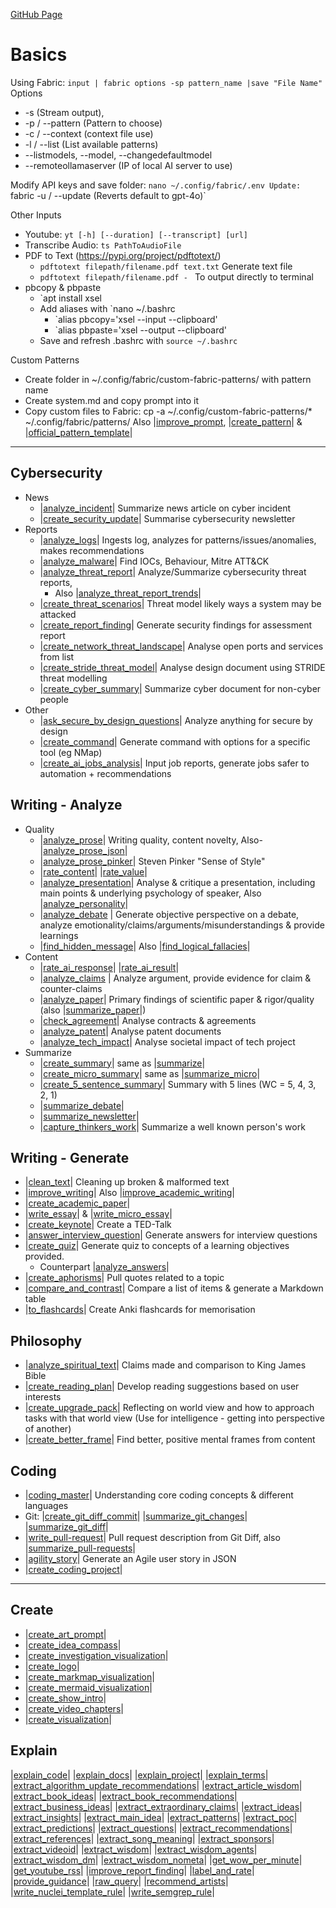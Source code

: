 [GitHub Page](https://github.com/danielmiessler/fabric) 
# Basics
Using Fabric: `input | fabric options -sp pattern_name |save "File Name"`
Options
- -s (Stream output), 
- -p / --pattern (Pattern to choose)
- -c / --context (context file use)
- -l / --list (List available patterns)
- --listmodels, --model, --changedefaultmodel
-  --remoteollamaserver (IP of local AI server to use)

Modify API keys and save folder: `nano ~/.config/fabric/.env
Update: `fabric -u / --update (Reverts default to gpt-4o)`

Other Inputs
- Youtube: `yt [-h] [--duration] [--transcript] [url]`
- Transcribe Audio: `ts PathToAudioFile`
- PDF to Text (https://pypi.org/project/pdftotext/)
	- `pdftotext filepath/filename.pdf text.txt` Generate text file
	- `pdftotext filepath/filename.pdf - ` To output directly to terminal
- pbcopy & pbpaste
	- `apt install xsel
	- Add aliases with `nano ~/.bashrc
		- `alias pbcopy='xsel --input --clipboard'
		- `alias pbpaste='xsel --output --clipboard'
	-  Save and refresh .bashrc with `source ~/.bashrc`

Custom Patterns
- Create folder in ~/.config/fabric/custom-fabric-patterns/ with pattern name
- Create system.md and copy prompt into it
- Copy custom files to Fabric: cp -a ~/.config/custom-fabric-patterns/* ~/.config/fabric/patterns/
	Also |[improve_prompt](https://github.com/danielmiessler/fabric/tree/main/patterns/improve_prompt "improve_prompt"), |[create_pattern](https://github.com/danielmiessler/fabric/tree/main/patterns/create_pattern "create_pattern")| & |[official_pattern_template](https://github.com/danielmiessler/fabric/tree/main/patterns/official_pattern_template "official_pattern_template")|

---
## Cybersecurity
- News
	- |[analyze_incident](https://github.com/danielmiessler/fabric/tree/main/patterns/analyze_incident "analyze_incident")| Summarize news article on cyber incident
	- |[create_security_update](https://github.com/danielmiessler/fabric/tree/main/patterns/create_security_update "create_security_update")| Summarise cybersecurity newsletter
- Reports
	- |[analyze_logs](https://github.com/danielmiessler/fabric/tree/main/patterns/analyze_logs "analyze_logs")| Ingests log, analyzes for patterns/issues/anomalies, makes recommendations
	- |[analyze_malware](https://github.com/danielmiessler/fabric/tree/main/patterns/analyze_malware "analyze_malware")| Find IOCs, Behaviour, Mitre ATT&CK
	- |[analyze_threat_report](https://github.com/danielmiessler/fabric/tree/main/patterns/analyze_threat_report "analyze_threat_report")| Analyze/Summarize cybersecurity threat reports, 
		- Also |[analyze_threat_report_trends](https://github.com/danielmiessler/fabric/tree/main/patterns/analyze_threat_report_trends "analyze_threat_report_trends")| 
	- |[create_threat_scenarios](https://github.com/danielmiessler/fabric/tree/main/patterns/create_threat_scenarios "create_threat_scenarios")| Threat model likely ways a system may be attacked
	- |[create_report_finding](https://github.com/danielmiessler/fabric/tree/main/patterns/create_report_finding "create_report_finding")| Generate security findings for assessment report
	- |[create_network_threat_landscape](https://github.com/danielmiessler/fabric/tree/main/patterns/create_network_threat_landscape "create_network_threat_landscape")| Analyse open ports and services from list
	- |[create_stride_threat_model](https://github.com/danielmiessler/fabric/tree/main/patterns/create_stride_threat_model "create_stride_threat_model")| Analyse design document using STRIDE threat modelling
	- |[create_cyber_summary](https://github.com/danielmiessler/fabric/tree/main/patterns/create_cyber_summary "create_cyber_summary")| Summarize cyber document for non-cyber people
- Other
	- |[ask_secure_by_design_questions](https://github.com/danielmiessler/fabric/tree/main/patterns/ask_secure_by_design_questions "ask_secure_by_design_questions")| Analyze anything for secure by design
	- |[create_command](https://github.com/danielmiessler/fabric/tree/main/patterns/create_command "create_command")| Generate command with options for a specific tool (eg NMap)
	- |[create_ai_jobs_analysis](https://github.com/danielmiessler/fabric/tree/main/patterns/create_ai_jobs_analysis "create_ai_jobs_analysis")| Input job reports, generate jobs safer to automation + recommendations
## Writing - Analyze
- Quality
	- |[analyze_prose](https://github.com/danielmiessler/fabric/tree/main/patterns/analyze_prose "analyze_prose")| Writing quality, content novelty, Also- |[analyze_prose_json](https://github.com/danielmiessler/fabric/tree/main/patterns/analyze_prose_json "analyze_prose_json")|
	- |[analyze_prose_pinker](https://github.com/danielmiessler/fabric/tree/main/patterns/analyze_prose_pinker "analyze_prose_pinker")| Steven Pinker "Sense of Style"
	- |[rate_content](https://github.com/danielmiessler/fabric/tree/main/patterns/rate_content "rate_content")| |[rate_value](https://github.com/danielmiessler/fabric/tree/main/patterns/rate_value "rate_value")|
	- |[analyze_presentation](https://github.com/danielmiessler/fabric/tree/main/patterns/analyze_presentation "analyze_presentation")| Analyse & critique a presentation, including main points & underlying psychology of speaker, Also |[analyze_personality](https://github.com/danielmiessler/fabric/tree/main/patterns/analyze_personality "analyze_personality")|
	- |[analyze_debate](https://github.com/danielmiessler/fabric/tree/main/patterns/analyze_debate "analyze_debate") | Generate objective perspective on a debate, analyze emotionality/claims/arguments/misunderstandings & provide learnings
	- |[find_hidden_message](https://github.com/danielmiessler/fabric/tree/main/patterns/find_hidden_message "find_hidden_message")| Also |[find_logical_fallacies](https://github.com/danielmiessler/fabric/tree/main/patterns/find_logical_fallacies "find_logical_fallacies")|
- Content
	- |[rate_ai_response](https://github.com/danielmiessler/fabric/tree/main/patterns/rate_ai_response "rate_ai_response")| |[rate_ai_result](https://github.com/danielmiessler/fabric/tree/main/patterns/rate_ai_result "rate_ai_result")|
	- |[analyze_claims](https://github.com/danielmiessler/fabric/tree/main/patterns/analyze_claims "analyze_claims") | Analyze argument, provide evidence for claim & counter-claims
	- |[analyze_paper](https://github.com/danielmiessler/fabric/tree/main/patterns/analyze_paper "analyze_paper")| Primary findings of scientific paper & rigor/quality (also |[summarize_paper](https://github.com/danielmiessler/fabric/tree/main/patterns/summarize_paper "summarize_paper")|)
	- |[check_agreement](https://github.com/danielmiessler/fabric/tree/main/patterns/check_agreement "check_agreement")| Analyse contracts & agreements
	- |[analyze_patent](https://github.com/danielmiessler/fabric/tree/main/patterns/analyze_patent "analyze_patent")| Analyse patent documents
	- |[analyze_tech_impact](https://github.com/danielmiessler/fabric/tree/main/patterns/analyze_tech_impact "analyze_tech_impact")| Analyse societal impact of tech project
- Summarize
	- |[create_summary](https://github.com/danielmiessler/fabric/tree/main/patterns/create_summary "create_summary")| same as |[summarize](https://github.com/danielmiessler/fabric/tree/main/patterns/summarize "summarize")| 
	- |[create_micro_summary](https://github.com/danielmiessler/fabric/tree/main/patterns/create_micro_summary "create_micro_summary")| same as |[summarize_micro](https://github.com/danielmiessler/fabric/tree/main/patterns/summarize_micro "summarize_micro")|
	- |[create_5_sentence_summary](https://github.com/danielmiessler/fabric/tree/main/patterns/create_5_sentence_summary "create_5_sentence_summary")| Summary with 5 lines (WC = 5, 4, 3, 2, 1)
	- |[summarize_debate](https://github.com/danielmiessler/fabric/tree/main/patterns/summarize_debate "summarize_debate")| 
	- |[summarize_newsletter](https://github.com/danielmiessler/fabric/tree/main/patterns/summarize_newsletter "summarize_newsletter")|
	- |[capture_thinkers_work](https://github.com/danielmiessler/fabric/tree/main/patterns/capture_thinkers_work "capture_thinkers_work")| Summarize a well known person's work
## Writing - Generate
- |[clean_text](https://github.com/danielmiessler/fabric/tree/main/patterns/clean_text "clean_text")| Cleaning up broken & malformed text
- |[improve_writing](https://github.com/danielmiessler/fabric/tree/main/patterns/improve_writing "improve_writing")| Also |[improve_academic_writing](https://github.com/danielmiessler/fabric/tree/main/patterns/improve_academic_writing "improve_academic_writing")|
- |[create_academic_paper](https://github.com/danielmiessler/fabric/tree/main/patterns/create_academic_paper "create_academic_paper")| 
- |[write_essay](https://github.com/danielmiessler/fabric/tree/main/patterns/write_essay "write_essay")| &  |[write_micro_essay](https://github.com/danielmiessler/fabric/tree/main/patterns/write_micro_essay "write_micro_essay")|
- |[create_keynote](https://github.com/danielmiessler/fabric/tree/main/patterns/create_keynote "create_keynote")| Create a TED-Talk
- |[answer_interview_question](https://github.com/danielmiessler/fabric/tree/main/patterns/answer_interview_question "answer_interview_question")| Generate answers for interview questions
- |[create_quiz](https://github.com/danielmiessler/fabric/tree/main/patterns/create_quiz "create_quiz")| Generate quiz to concepts of a learning objectives provided. 
	- Counterpart |[analyze_answers](https://github.com/danielmiessler/fabric/tree/main/patterns/analyze_answers "analyze_answers")|
- |[create_aphorisms](https://github.com/danielmiessler/fabric/tree/main/patterns/create_aphorisms "create_aphorisms")| Pull quotes related to a topic
- |[compare_and_contrast](https://github.com/danielmiessler/fabric/tree/main/patterns/compare_and_contrast "compare_and_contrast")| Compare a list of items & generate a Markdown table
- |[to_flashcards](https://github.com/danielmiessler/fabric/tree/main/patterns/to_flashcards "to_flashcards")| Create Anki flashcards for memorisation
## Philosophy
- |[analyze_spiritual_text](https://github.com/danielmiessler/fabric/tree/main/patterns/analyze_spiritual_text "analyze_spiritual_text")| Claims made and comparison to King James Bible
- |[create_reading_plan](https://github.com/danielmiessler/fabric/tree/main/patterns/create_reading_plan "create_reading_plan")| Develop reading suggestions based on user interests
- |[create_upgrade_pack](https://github.com/danielmiessler/fabric/tree/main/patterns/create_upgrade_pack "create_upgrade_pack")| Reflecting on world view and how to approach tasks with that world view (Use for intelligence - getting into perspective of another)
- |[create_better_frame](https://github.com/danielmiessler/fabric/tree/main/patterns/create_better_frame "create_better_frame")| Find better, positive mental frames from content
## Coding
- |[coding_master](https://github.com/danielmiessler/fabric/tree/main/patterns/coding_master "coding_master")| Understanding core coding concepts & different languages
- Git: |[create_git_diff_commit](https://github.com/danielmiessler/fabric/tree/main/patterns/create_git_diff_commit "create_git_diff_commit")| |[summarize_git_changes](https://github.com/danielmiessler/fabric/tree/main/patterns/summarize_git_changes "summarize_git_changes")| |[summarize_git_diff](https://github.com/danielmiessler/fabric/tree/main/patterns/summarize_git_diff "summarize_git_diff")| 
- |[write_pull-request](https://github.com/danielmiessler/fabric/tree/main/patterns/write_pull-request "write_pull-request")| Pull request description from Git Diff, also |[summarize_pull-requests](https://github.com/danielmiessler/fabric/tree/main/patterns/summarize_pull-requests "summarize_pull-requests")|
- |[agility_story](https://github.com/danielmiessler/fabric/blob/main/patterns/agility_story/system.md)| Generate an Agile user story in JSON
- |[create_coding_project](https://github.com/danielmiessler/fabric/tree/main/patterns/create_coding_project "create_coding_project")|

---
## Create
- |[create_art_prompt](https://github.com/danielmiessler/fabric/tree/main/patterns/create_art_prompt "create_art_prompt")|
- |[create_idea_compass](https://github.com/danielmiessler/fabric/tree/main/patterns/create_idea_compass "create_idea_compass")|
- |[create_investigation_visualization](https://github.com/danielmiessler/fabric/tree/main/patterns/create_investigation_visualization "create_investigation_visualization")|
- |[create_logo](https://github.com/danielmiessler/fabric/tree/main/patterns/create_logo "create_logo")|
- |[create_markmap_visualization](https://github.com/danielmiessler/fabric/tree/main/patterns/create_markmap_visualization "create_markmap_visualization")|
- |[create_mermaid_visualization](https://github.com/danielmiessler/fabric/tree/main/patterns/create_mermaid_visualization "create_mermaid_visualization")|
- |[create_show_intro](https://github.com/danielmiessler/fabric/tree/main/patterns/create_show_intro "create_show_intro")|
- |[create_video_chapters](https://github.com/danielmiessler/fabric/tree/main/patterns/create_video_chapters "create_video_chapters")|
- |[create_visualization](https://github.com/danielmiessler/fabric/tree/main/patterns/create_visualization "create_visualization")|
## Explain
|[explain_code](https://github.com/danielmiessler/fabric/tree/main/patterns/explain_code "explain_code")|
|[explain_docs](https://github.com/danielmiessler/fabric/tree/main/patterns/explain_docs "explain_docs")|
|[explain_project](https://github.com/danielmiessler/fabric/tree/main/patterns/explain_project "explain_project")|
|[explain_terms](https://github.com/danielmiessler/fabric/tree/main/patterns/explain_terms "explain_terms")|
|[extract_algorithm_update_recommendations](https://github.com/danielmiessler/fabric/tree/main/patterns/extract_algorithm_update_recommendations "extract_algorithm_update_recommendations")|
|[extract_article_wisdom](https://github.com/danielmiessler/fabric/tree/main/patterns/extract_article_wisdom "extract_article_wisdom")|
|[extract_book_ideas](https://github.com/danielmiessler/fabric/tree/main/patterns/extract_book_ideas "extract_book_ideas")|
|[extract_book_recommendations](https://github.com/danielmiessler/fabric/tree/main/patterns/extract_book_recommendations "extract_book_recommendations")|
|[extract_business_ideas](https://github.com/danielmiessler/fabric/tree/main/patterns/extract_business_ideas "extract_business_ideas")|
|[extract_extraordinary_claims](https://github.com/danielmiessler/fabric/tree/main/patterns/extract_extraordinary_claims "extract_extraordinary_claims")|
|[extract_ideas](https://github.com/danielmiessler/fabric/tree/main/patterns/extract_ideas "extract_ideas")|
|[extract_insights](https://github.com/danielmiessler/fabric/tree/main/patterns/extract_insights "extract_insights")|
|[extract_main_idea](https://github.com/danielmiessler/fabric/tree/main/patterns/extract_main_idea "extract_main_idea")|
|[extract_patterns](https://github.com/danielmiessler/fabric/tree/main/patterns/extract_patterns "extract_patterns")|
|[extract_poc](https://github.com/danielmiessler/fabric/tree/main/patterns/extract_poc "extract_poc")|
|[extract_predictions](https://github.com/danielmiessler/fabric/tree/main/patterns/extract_predictions "extract_predictions")|
|[extract_questions](https://github.com/danielmiessler/fabric/tree/main/patterns/extract_questions "extract_questions")|
|[extract_recommendations](https://github.com/danielmiessler/fabric/tree/main/patterns/extract_recommendations "extract_recommendations")|
|[extract_references](https://github.com/danielmiessler/fabric/tree/main/patterns/extract_references "extract_references")|
|[extract_song_meaning](https://github.com/danielmiessler/fabric/tree/main/patterns/extract_song_meaning "extract_song_meaning")|
|[extract_sponsors](https://github.com/danielmiessler/fabric/tree/main/patterns/extract_sponsors "extract_sponsors")|
|[extract_videoid](https://github.com/danielmiessler/fabric/tree/main/patterns/extract_videoid "extract_videoid")|
|[extract_wisdom](https://github.com/danielmiessler/fabric/tree/main/patterns/extract_wisdom "extract_wisdom")|
|[extract_wisdom_agents](https://github.com/danielmiessler/fabric/tree/main/patterns/extract_wisdom_agents "extract_wisdom_agents")|
|[extract_wisdom_dm](https://github.com/danielmiessler/fabric/tree/main/patterns/extract_wisdom_dm "extract_wisdom_dm")|
|[extract_wisdom_nometa](https://github.com/danielmiessler/fabric/tree/main/patterns/extract_wisdom_nometa "extract_wisdom_nometa")|
|[get_wow_per_minute](https://github.com/danielmiessler/fabric/tree/main/patterns/get_wow_per_minute "get_wow_per_minute")|
|[get_youtube_rss](https://github.com/danielmiessler/fabric/tree/main/patterns/get_youtube_rss "get_youtube_rss")|
|[improve_report_finding](https://github.com/danielmiessler/fabric/tree/main/patterns/improve_report_finding "improve_report_finding")|
|[label_and_rate](https://github.com/danielmiessler/fabric/tree/main/patterns/label_and_rate "label_and_rate")|
|[provide_guidance](https://github.com/danielmiessler/fabric/tree/main/patterns/provide_guidance "provide_guidance")|
|[raw_query](https://github.com/danielmiessler/fabric/tree/main/patterns/raw_query "raw_query")|
|[recommend_artists](https://github.com/danielmiessler/fabric/tree/main/patterns/recommend_artists "recommend_artists")|
|[write_nuclei_template_rule](https://github.com/danielmiessler/fabric/tree/main/patterns/write_nuclei_template_rule "write_nuclei_template_rule")|
|[write_semgrep_rule](https://github.com/danielmiessler/fabric/tree/main/patterns/write_semgrep_rule "write_semgrep_rule")|